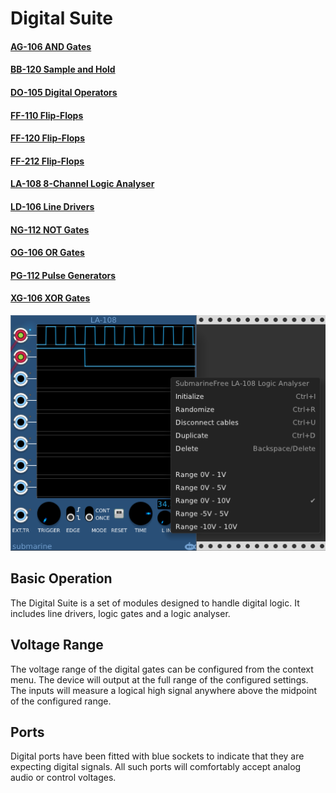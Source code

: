 # Digital Suite
#### [AG-106 AND Gates](AG.md)
#### [BB-120 Sample and Hold](BB.md)
#### [DO-105 Digital Operators](DO.md)
#### [FF-110 Flip-Flops](FF.md)
#### [FF-120 Flip-Flops](FF.md)
#### [FF-212 Flip-Flops](FF.md)
#### [LA-108 8-Channel Logic Analyser](LA.md)
#### [LD-106 Line Drivers](LD.md)
#### [NG-112 NOT Gates](NG.md)
#### [OG-106 OR Gates](OG.md)
#### [PG-112 Pulse Generators](PG.md)
#### [XG-106 XOR Gates](XG.md)

![View of the DS Suite Menu](DS.png "DS Modules")

## Basic Operation

The Digital Suite is a set of modules designed to handle digital logic. It includes line drivers, logic gates and a logic analyser.

## Voltage Range

The voltage range of the digital gates can be configured from the context menu. The device will output at the full range of the configured settings. The inputs will measure a logical high signal anywhere above the midpoint of the configured range.

## Ports

Digital ports have been fitted with blue sockets to indicate that they are expecting digital signals. All such ports will comfortably accept analog audio or control voltages.

